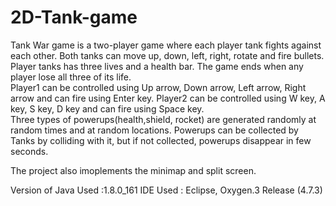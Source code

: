 # 2D-Tank-game
Tank War game is a two-player game where each player tank fights against each other. 
Both tanks can move up, down, left, right, rotate and fire bullets. Player tanks has three lives and a health bar. The game ends when any player lose all three of its life.  
Player1 can be controlled using Up arrow, Down arrow, Left arrow, Right arrow and can fire using Enter key. Player2 can be controlled using W key, A key, S key, D key and can fire using Space key.  
Three types of powerups(health,shield, rocket) are generated randomly at random times and at random locations. Powerups can be collected by Tanks by colliding with it, but if not collected, powerups disappear in few seconds.  

The project also imoplements the minimap and split screen. 

Version of Java Used :1.8.0_161 
IDE Used : Eclipse, Oxygen.3 Release (4.7.3) 
